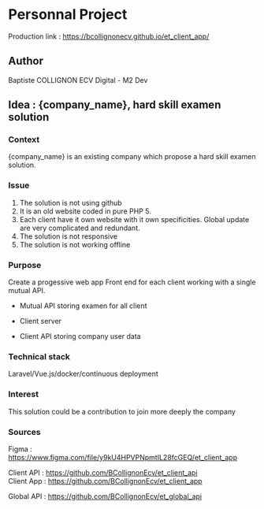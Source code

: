 # Personnal Project

Production link : https://bcollignonecv.github.io/et_client_app/

## Author

Baptiste COLLIGNON
ECV Digital - M2 Dev

## Idea : {company_name}, hard skill examen solution

### Context 

{company_name} is an existing company which propose a hard skill examen solution.

### Issue

1. The solution is not using github 
2. It is an old website coded in pure PHP 5.
3. Each client have it own website with it own specificities. Global update are very complicated and redundant.
4. The solution is not responsive
5. The solution is not working offline

### Purpose

Create a progessive web app Front end for each client working with a single mutual API.

- Mutual API storing examen for all client

- Client server
- Client API storing company user data

### Technical stack

Laravel/Vue.js/docker/continuous deployment

### Interest

This solution could be a contribution to join more deeply the company

### Sources

Figma : https://www.figma.com/file/y9kU4HPVPNpmtIL28fcGEQ/et_client_app

Client API : https://github.com/BCollignonEcv/et_client_api  
Client App : https://github.com/BCollignonEcv/et_client_app  

Global API : https://github.com/BCollignonEcv/et_global_api 